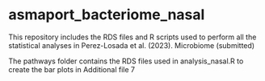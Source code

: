 # asmaport_bacteriome_nasal
This repository includes the RDS files and R scripts used to perform all the statistical analyses in Perez-Losada et al. (2023). Microbiome (submitted)

The pathways folder contains the RDS files used in analysis_nasal.R to create the bar plots in Additional file 7
